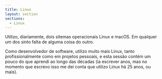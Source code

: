 ```yaml
---
title: Linux
layout: section
sections:
  - Linux
---
```


Utilizo, diariamente, dois sitemas operacionais Linux e macOS. Em qualquer um dos sinto falta de alguma coisa do outro.

Como desenvolvedor de software, utilizo muito mais Linux, tanto profissionalmente como em projetos pessoais, e esta sessão contém um pouco do que aprendi ao longo das décadas (ia escrever anos, mas no momento que escrevo isso me dei conta que utilizo Linux há 25 anos, ou mais).
